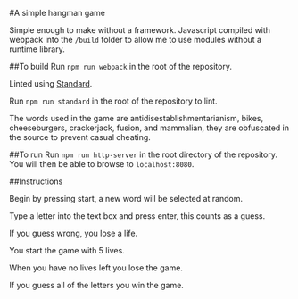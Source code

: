 #A simple hangman game

Simple enough to make without a framework. Javascript compiled with webpack
into the `/build` folder to allow me to use modules without a runtime library.

##To build
Run `npm run webpack` in the root of the repository.

Linted using [Standard](http://standardjs.com).

Run `npm run standard` in the root of the repository to lint.

The words used in the game are antidisestablishmentarianism, bikes,
cheeseburgers, crackerjack, fusion, and mammalian, they are obfuscated in the source to prevent casual cheating.

##To run
Run `npm run http-server` in the root directory of the repository. You will then be able to browse to `localhost:8080`.

##Instructions

Begin by pressing start, a new word will be selected at random.

Type a letter into the text box and press enter, this counts as a guess.

If you guess wrong, you lose a life.

You start the game with 5 lives.

When you have no lives left you lose the game.

If you guess all of the letters you win the game.
